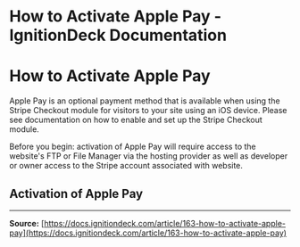 # How to Activate Apple Pay - IgnitionDeck Documentation

# How to Activate Apple Pay

[](javascript:window.print())
Apple Pay is an optional payment method that is available when using the Stripe Checkout module for visitors to your site using an iOS device. Please see documentation on how to enable and set up the Stripe Checkout module.

Before you begin: activation of Apple Pay will require access to the website's FTP or File Manager via the hosting provider as well as developer or owner access to the Stripe account associated with website.

## Activation of Apple Pay



---
**Source:** [https://docs.ignitiondeck.com/article/163-how-to-activate-apple-pay](https://docs.ignitiondeck.com/article/163-how-to-activate-apple-pay)
